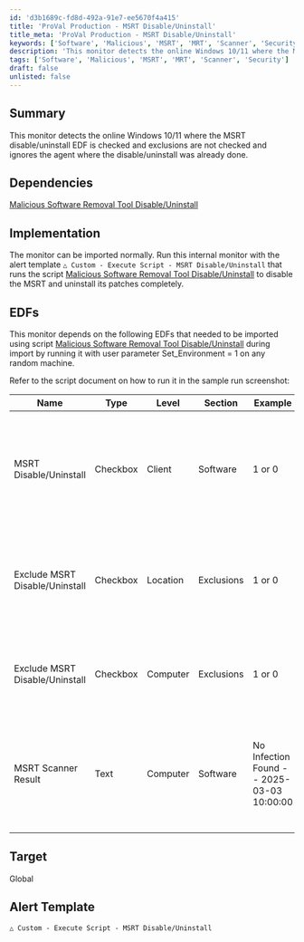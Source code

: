 ```yaml
---
id: 'd3b1689c-fd8d-492a-91e7-ee5670f4a415'
title: 'ProVal Production - MSRT Disable/Uninstall'
title_meta: 'ProVal Production - MSRT Disable/Uninstall'
keywords: ['Software', 'Malicious', 'MSRT', 'MRT', 'Scanner', 'Security']
description: 'This monitor detects the online Windows 10/11 where the MSRT disable/uninstall EDF is checked and exclusions are not checked and ignores the agent where the disable/uninstall was already done.'
tags: ['Software', 'Malicious', 'MSRT', 'MRT', 'Scanner', 'Security']
draft: false
unlisted: false
---
```


## Summary

This monitor detects the online Windows 10/11 where the MSRT disable/uninstall EDF is checked and exclusions are not checked and ignores the agent where the disable/uninstall was already done.

## Dependencies

[Malicious Software Removal Tool Disable/Uninstall](<../scripts/MSRT Disable-Uninstall.md>)

## Implementation

The monitor can be imported normally.
Run this internal monitor with the alert template `△ Custom - Execute Script - MSRT Disable/Uninstall` that runs the script [Malicious Software Removal Tool Disable/Uninstall](<../scripts/MSRT Disable-Uninstall.md>) to disable the MSRT and uninstall its patches completely.

## EDFs

This monitor depends on the following EDFs that needed to be imported using script [Malicious Software Removal Tool Disable/Uninstall](<../scripts/MSRT Disable-Uninstall.md>) during import by running it with user parameter Set_Environment = 1 on any random machine.

Refer to the script document on how to run it in the sample run screenshot:

| Name                      | Type     | Level   |Section    | Example                               | Description                                                                 |
|---------------------------|----------|---------|---------|---------------------------------------|-----------------------------------------------------------------------------|
| MSRT Disable/Uninstall    | Checkbox | Client  |Software    | 1 or 0                                | This checkbox ensures the agents of the client get its MSRT disabled and uninstalled |
| Exclude MSRT Disable/Uninstall | Checkbox | Location | Exclusions    | 1 or 0                                | This checkbox excludes the agents of the location from the MSRT disabling   |
| Exclude MSRT Disable/Uninstall | Checkbox | Computer | Exclusions    |1 or 0                                | This checkbox excludes the agent from the MSRT disabling                    |
| MSRT Scanner Result       | Text     | Computer | Software    |No Infection Found -- 2025-03-03 10:00:00 | This stores the scanner or MSRT disabling output and the date when the last changes were made |

## Target

Global


## Alert Template

`△ Custom - Execute Script - MSRT Disable/Uninstall`